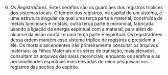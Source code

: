 ﻿6. <em>Os Registradores.</em> Estes serafins são os guardiães dos registros tríplices dos sistemas locais. O templo dos registros, na capital de um sistema, é uma estrutura singular da qual uma terça parte é material, construída de metais luminosos e cristais; outra terça parte é moroncial, fabricada usando a ligação da energia espiritual com a material, para além do alcance da visão mortal; e uma terça parte é espiritual. Os registradores dessa ordem mantêm esse sistema tríplice de registros e presidem a ele. Os mortais ascendentes irão primeiramente consultar os arquivos materiais; os Filhos Materiais e os seres de transição, mais elevados, consultam os arquivos das salas moronciais; enquanto os serafins e as personalidades espirituais mais elevadas do reino pesquisam nos registros das seções do espírito.